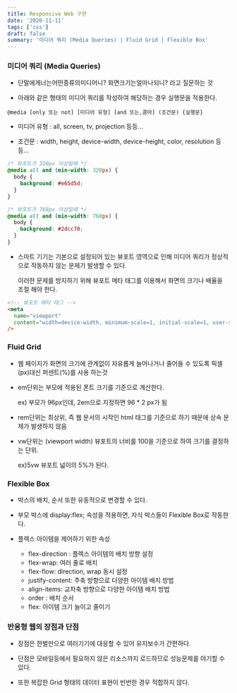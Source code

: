 ```yaml
---
title: Responsive Web 구현
date: '2020-11-11'
tags: ['css']
draft: false
summary: '미디어 쿼리 (Media Queries) | Fluid Grid | Flexible Box'
---
```


### 미디어 쿼리 (Media Queries)

- 단말에게너는어떤종류의미디어니? 화면크기는얼마나되니? 라고 질문하는 것

- 아래와 같은 형태의 미디어 쿼리를 작성하여 해당하는 경우 실행문을 적용한다.

```
@media [only 또는 not] [미디어 유형] [and 또는,콤마] (조건문) {실행문}
```

- 미디어 유형 : all, screen, tv, projection 등등...

- 조건문 : width, height, device-width, device-height, color, resolution 등등...

```css
/* 뷰포트가 320px 이상일때 */
@media all and (min-width: 320px) {
  body {
    background: #e65d5d;
  }
}

/* 뷰포트가 768px 이상일때 */
@media all and (min-width: 768px) {
  body {
    background: #2dcc70;
  }
}
```

- 스마트 기기는 기본으로 설정되어 있는 뷰포트 영역으로 인해 미디어 쿼리가 정상적으로 작동하지 않는 문제가 발생할 수 있다.

  이러한 문제를 방지하기 위해 뷰포트 메타 태그를 이용해서 화면의 크기나 배율을 조절 해야 한다.

```html
<!-- 뷰포트 메타 태그 -->
<meta
  name="viewport"
  content="width=device-width, minimum-scale=1, initial-scale=1, user-scalable=yes"
/>
```

### Fluid Grid

- 웹 페이지가 화면의 크기에 관계없이 자유롭게 늘어나거나 줄어들 수 있도록 픽셀(px)대신 퍼센트(%)를 사용 하는것

- em단위는 부모에 적용된 폰트 크기를 기준으로 계산한다.

  ex) 부모가 96px인데, 2em으로 지정하면 96 \* 2 px가 됨

- rem단위는 최상위, 즉 웹 문서의 시작인 html 태그를 기준으로 하기 때문에 상속 문제가 발생하지 않음

- vw단위는 (viewport width) 뷰포트의 너비를 100을 기준으로 하여 크기를 결정하는 단위.

  ex)5vw 뷰포트 넓이의 5%가 된다.

### Flexible Box

- 박스의 배치, 순서 또한 유동적으로 변경할 수 있다.

- 부모 박스에 display:flex; 속성을 적용하면, 자식 박스들이 Flexible Box로 작동한다.

- 플렉스 아이템을 제어하기 위한 속성
  - flex-direction : 플렉스 아이템의 배치 방향 설정
  - flex-wrap: 여러 줄로 배치
  - flex-flow: direction, wrap 동시 설정
  - justify-content: 주축 방향으로 다양한 아이템 배치 방법
  - align-items: 교차축 방향으로 다양한 아이템 배치 방법
  - order : 배치 순서
  - flex: 아이템 크기 늘이고 줄이기

### 반응형 웹의 장점과 단점

- 장점은 한벌만으로 여러기기에 대응할 수 있어 유지보수가 간편하다.

- 단점은 모바일등에서 필요하지 않은 리소스까지 로드하므로 성능문제를 야기할 수 있다.

- 또한 복잡한 Grid 형태의 데이터 표현이 빈번한 경우 적합하지 않다.
